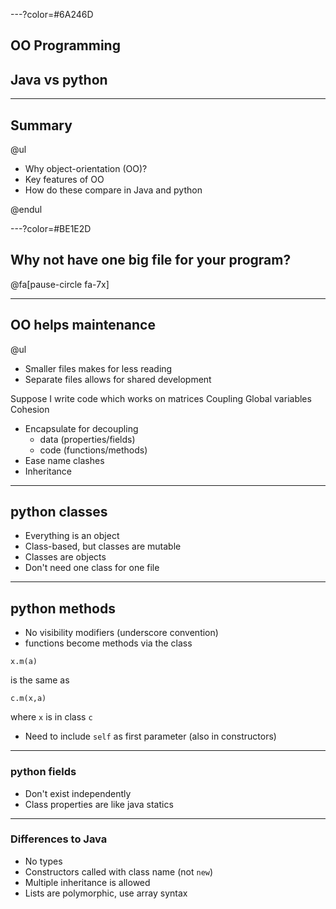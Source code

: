 ---?color=#6A246D

## OO Programming
## Java vs python

---

## Summary

@ul
- Why object-orientation (OO)?
- Key features of OO
- How do these compare in Java and python

@endul

---?color=#BE1E2D

## Why not have one big file for your program?

@fa[pause-circle fa-7x]

---

## OO helps maintenance

@ul
- Smaller files makes for less reading
- Separate files allows for shared development

Suppose I write code which works on matrices
Coupling
Global variables
Cohesion
- Encapsulate for decoupling
  - data (properties/fields)
  - code (functions/methods)
- Ease name clashes
- Inheritance

---

## python classes

- Everything is an object
- Class-based, but classes are mutable
- Classes are objects
- Don't need one class for one file

--- 

## python methods

- No visibility modifiers (underscore convention)
- functions become methods via the class
```
x.m(a)
```
is the same as
```
c.m(x,a)
```
where `x` is in class `c`
- Need to include `self` as first parameter (also in constructors)

---

### python fields

- Don't exist independently
- Class properties are like java statics

---

### Differences to Java

- No types
- Constructors called with class name (not `new`)
- Multiple inheritance is allowed
- Lists are polymorphic, use array syntax
